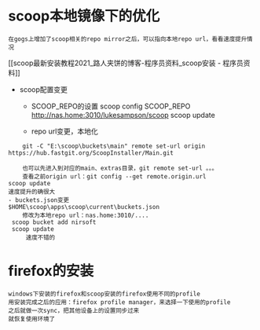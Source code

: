 # scoop本地镜像下的优化
	在gogs上增加了scoop相关的repo mirror之后，可以指向本地repo url，看看速度提升情况

[[scoop最新安装教程2021_路人夹饼的博客-程序员资料_scoop安装 - 程序员资料]]

- scoop配置变更
	- SCOOP_REPO的设置
	scoop config SCOOP_REPO http://nas.home:3010/lukesampson/scoop
	scoop update

	- repo url变更，本地化
```
	git -C "E:\scoop\buckets\main" remote set-url origin https://hub.fastgit.org/ScoopInstaller/Main.git
```
		也可以先进入到对应的main、extras目录，git remote set-url 。。。
		查看之前origin url：git config --get remote.origin.url
	scoop update
	速度提升的确很大
	- buckets.json变更
	$HOME\scoop\apps\scoop\current\buckets.json
	 	修改为本地repo url：nas.home:3010/....
	 scoop bucket add nirsoft
	 scoop update
		 速度不错的
# firefox的安装
	windows下安装的firefox和scoop安装的firefox使用不同的profile
	用安装完成之后的应用：firefox profile manager，来选择一下使用的profile
	之后就做一次sync，把其他设备上的设置同步过来
	就恢复使用环境了
	